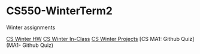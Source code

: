 # CS550-WinterTerm2
Winter assignments


[CS Winter HW](CS-W-HW)
[CS Winter In-Class](CS-W-InClass)
[CS Winter Projects](CS-W-Projects)
[CS MA1: Github Quiz](MA1- Github Quiz)
